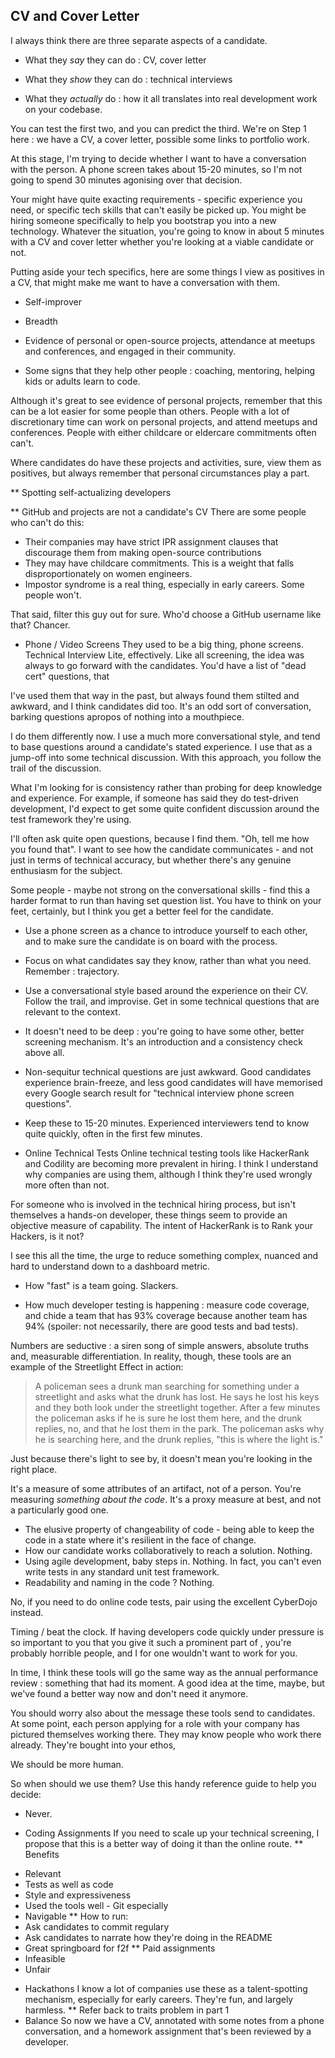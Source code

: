 ## CV and Cover Letter

I always think there are three separate aspects of a candidate.

- What they _say_ they can do : CV, cover letter

- What they _show_ they can do : technical interviews

- What they _actually_ do : how it all translates into real
  development work on your codebase.

You can test the first two, and you can predict the third. We're
on Step 1 here : we have a CV, a cover letter, possible some links to
portfolio work.

At this stage, I'm trying to decide whether I want to have a
conversation with the person. A phone screen takes about 15-20
minutes, so I'm not going to spend 30 minutes agonising over that
decision.

Your might have quite exacting requirements - specific experience you
need, or specific tech skills that can't easily be picked up. You
might be hiring someone specifically to help you bootstrap you into a
new technology.  Whatever the situation, you're going to know in about
5 minutes with a CV and cover letter whether you're looking at a
viable candidate or not.

Putting aside your tech specifics, here are some things I view as
positives in a CV, that might make me want to have a conversation with
them.

- Self-improver

- Breadth

- Evidence of personal or open-source projects, attendance at meetups
  and conferences, and engaged in their community.

- Some signs that they help other people : coaching, mentoring,
  helping kids or adults learn to code.

Although it's great to see evidence of personal projects, remember
that this can be a lot easier for some people than others. People with
a lot of discretionary time can work on personal projects, and attend
meetups and conferences. People with either childcare or eldercare
commitments often can't.

Where candidates do have these projects and activities, sure, view
them as positives, but always remember that personal circumstances
play a part.

** Spotting self-actualizing developers

** GitHub and projects are not a candidate's CV
There are some people who can't do this:
- Their companies may have strict IPR assignment clauses that
  discourage them from making open-source contributions
- They may have childcare commitments. This is a weight that falls
  disproportionately on women engineers.
- Impostor syndrome is a real thing, especially in early careers. Some
  people won't.

That said, filter this guy out for sure. Who'd choose a GitHub
username like that? Chancer.
* Phone / Video Screens
They used to be a big thing, phone screens. Technical Interview Lite,
effectively. Like all screening, the idea was always to go forward
with the candidates. You'd have a list of "dead cert" questions, that

I've used them that way in the past, but always found them stilted and
awkward, and I think candidates did too. It's an odd sort of
conversation, barking questions apropos of nothing into a mouthpiece.

I do them differently now. I use a much more conversational style, and
tend to base questions around a candidate's stated experience. I use
that as a jump-off into some technical discussion. With this approach,
you follow the trail of the discussion.

What I'm looking for is consistency rather than probing for deep
knowledge and experience. For example, if someone has said they do
test-driven development, I'd expect to get some quite confident
discussion around the test framework they're using.

I'll often ask quite open questions, because I find them. "Oh, tell me
how you found that". I want to see how the candidate communicates -
and not just in terms of technical accuracy, but whether there's any
genuine enthusiasm for the subject.

Some people - maybe not strong on the conversational skills - find
this a harder format to run than having set question list. You have to
think on your feet, certainly, but I think you get a better feel for
the candidate.

- Use a phone screen as a chance to introduce yourself to each other,
  and to make sure the candidate is on board with the process.

- Focus on what candidates say they know, rather than what you
  need. Remember : trajectory.

- Use a conversational style based around the experience on their
  CV. Follow the trail, and improvise. Get in some technical questions
  that are relevant to the context.

- It doesn't need to be deep : you're going to have some other, better
  screening mechanism. It's an introduction and a consistency check
  above all.

- Non-sequitur technical questions are just awkward. Good candidates
  experience brain-freeze, and less good candidates will have
  memorised every Google search result for "technical interview phone
  screen questions".

- Keep these to 15-20 minutes. Experienced interviewers tend to know
  quite quickly, often in the first few minutes.

* Online Technical Tests
Online technical testing tools like HackerRank and Codility are
becoming more prevalent in hiring. I think I understand why companies
are using them, although I think they're used wrongly more often than
not.

For someone who is involved in the technical hiring process, but isn't
themselves a hands-on developer, these things seem to provide an
objective measure of capability. The intent of HackerRank is to Rank
your Hackers, is it not?

I see this all the time, the urge to reduce something complex, nuanced
and hard to understand down to a dashboard metric.

- How "fast" is a team going. Slackers.

- How much developer testing is happening : measure code coverage, and
  chide a team that has 93% coverage because another team has 94%
  (spoiler: not necessarily, there are good tests and bad tests).

Numbers are seductive : a siren song of simple answers, absolute
truths and, measurable differentiation. In reality, though, these
tools are an example of the Streetlight Effect in action:

> A policeman sees a drunk man searching for something under a
> streetlight and asks what the drunk has lost. He says he lost his
> keys and they both look under the streetlight together. After a few
> minutes the policeman asks if he is sure he lost them here, and the
> drunk replies, no, and that he lost them in the park. The policeman
> asks why he is searching here, and the drunk replies, "this is where
> the light is."

Just because there's light to see by, it doesn't mean you're looking
in the right place.

It's a measure of some attributes of an artifact, not of a
person. You're measuring _something about the code_. It's a proxy
measure at best, and not a particularly good one.

- The elusive property of changeability of code - being able to keep
  the code in a state where it's resilient in the face of change.
- How our candidate works collaboratively to reach a
  solution. Nothing.
- Using agile development, baby steps in. Nothing. In fact, you can't
  even write tests in any standard unit test framework.
- Readability and naming in the code ?  Nothing. 

No, if you need to do online code tests, pair using the excellent
CyberDojo instead.

Timing / beat the clock. If having developers code quickly under
pressure is so important to you that you give it such a prominent part
of , you're probably horrible people, and I for one wouldn't want to
work for you.

In time, I think these tools will go the same way as the annual
performance review : something that had its moment. A good idea at the
time, maybe, but we've found a better way now and don't need it
anymore.

You should worry also about the message these tools send to
candidates. At some point, each person applying for a role with your
company has pictured themselves working there. They may know people
who work there already. They're bought into your ethos,

We should be more human.

So when should we use them? Use this handy reference guide to help you
decide:

- Never.

* Coding Assignments
If you need to scale up your technical screening, I propose that this
is a better way of doing it than the online route.
** Benefits
- Relevant
- Tests as well as code
- Style and expressiveness
- Used the tools well - Git especially
- Navigable
** How to run:
- Ask candidates to commit regulary
- Ask candidates to narrate how they're doing in the README
- Great springboard for f2f
** Paid assignments
- Infeasible
- Unfair

* Hackathons
I know a lot of companies use these as a talent-spotting mechanism,
especially for early careers. They're fun, and largely harmless.
** Refer back to traits problem in part 1
* Balance
So now we have a CV, annotated with some notes from a phone
conversation, and a homework assignment that's been reviewed by a
developer.
